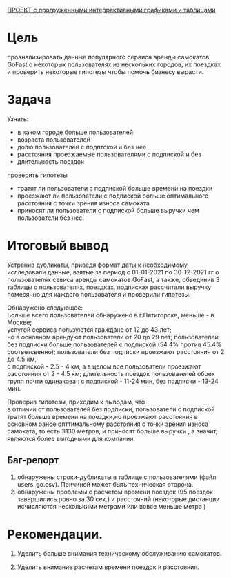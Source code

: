 [ПРОЕКТ с прогруженными интеррактивными графиками и таблицами](https://nbviewer.org/github/Jelezo/Practicum_projects/blob/44a0ca30af79768b03492639b27bb8bbd610d8de/samokats_go_fast/samokats_go_fast.ipynb)

# Цель
 проанализировать данные популярного сервиса аренды самокатов GoFast о некоторых пользователях из нескольких городов, их поездках и проверить некоторые гипотезы чтобы помочь бизнесу вырасти.  

# Задача
Узнать:  
 - в каком городе больше пользователей   
 - возраста пользователей   
 - долю пользователей с подптской и без нее   
 - расстояния проезжаемые пользователями с подпиской и без  
 - длительность поездок   

проверить гипотезы
 - тратят ли пользователи с подпиской больше времени на поездки
 - проезжают ли пользователи с подпиской больше оптимального расстояния с точки зрения износа  самоката
 - приносят ли пользователи с подпиской больше выручки чем пользователи без нее.

# Итоговый вывод  

Устранив дубликаты, приведя формат даты к необходимому, ислледовали данные, взятые за период с 01-01-2021 по 30-12-2021 гг о пользователях севиса аренды самокатов GoFast, а также, обьединив 3 таблицы о пользователях, поездках, подписках рассчитали выручку помесячно для каждого пользователя и проверили гипотезы. 

Обнаружено следующее:  
Больше всего пользователей обнаружено в г.Пятигорске, меньше - в Москве;  
услугой сервиса пользуются граждане от 12 до 43 лет;   
но в основном арендуют пользователи от 20 до 29 лет;
пользователей без подписки больше пользователей с подпиской (54.4% против 45.4% соответсвенно);
пользователи без подписки проезжают расстояния от 2 до 4.5 км,  
с подпиской - 2.5 - 4 км, а в целом все пользователи проезжают расстояния от 2 - 4.5 км;
длительность поездок пользователей обоех групп почти одинакова : с подпиской - 11-24 мин, без подписки - 13-24 мин.  

Проверив гипотезы, приходим к выводам, что  
в отличии от пользователей без подписки, пользователи с подпиской тратят больше времени на поездки,но проезжают расстояния в основном раное опттимальному расстояния с точки  зрения износа самоката, то есть 3130 метров, и приносят больше выручки , а значит, являются более выгодными для компании.

## Баг-репорт   
1. обнаружены строки-дубликаты в таблице с пользователями (файл users_go.csv). Причиной может быть техническая сторона.  
2. обнаружены проблемы с расчетом времени поездок (95 поездок завершились ровно за 30 сек.) и расстояний (некоторые дистанции исчисляются несколькими метрами или вовсе меньше метра )

# Рекомендации.
1. Уделить больше внимания техническому обслуживанию самокатов.

2. Уделить внимание расчетам времени поездок и расстояния. 

